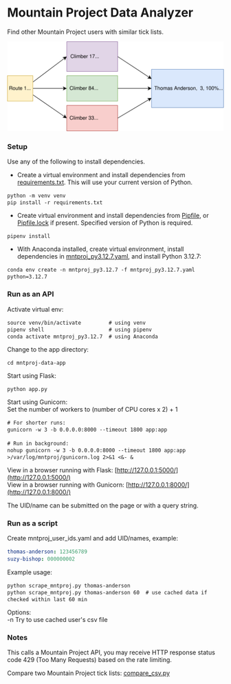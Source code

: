 # Mountain Project Data Analyzer

Find other Mountain Project users with similar tick lists.

![graph](mntproj-data-app/static/mpda.svg)

### Setup

Use any of the following to install dependencies.

* Create a virtual environment and install dependencies from [requirements.txt](requirements.txt). This will use your current version of Python.
```shell script
python -m venv venv
pip install -r requirements.txt
```

* Create virtual environment and install dependencies from [Pipfile](Pipfile), or [Pipfile.lock](Pipfile.lock) if present. Specified version of Python is required.
```shell script
pipenv install
```

* With Anaconda installed, create virtual environment, install dependencies in [mntproj_py3.12.7.yaml](mntproj_py3.12.7.yaml), and install Python 3.12.7:
```shell script
conda env create -n mntproj_py3.12.7 -f mntproj_py3.12.7.yaml python=3.12.7
```

### Run as an API

Activate virtual env:
```shell script
source venv/bin/activate         # using venv
pipenv shell                     # using pipenv
conda activate mntproj_py3.12.7  # using Anaconda
```

Change to the app directory:
```shell script
cd mntproj-data-app
```

Start using Flask:
```shell script
python app.py
```

Start using Gunicorn:  
Set the number of workers to (number of CPU cores x 2) + 1

```shell script
# For shorter runs:
gunicorn -w 3 -b 0.0.0.0:8000 --timeout 1800 app:app

# Run in background:
nohup gunicorn -w 3 -b 0.0.0.0:8000 --timeout 1800 app:app >/var/log/mntproj/gunicorn.log 2>&1 <&- &
```

View in a browser running with Flask:
[http://127.0.0.1:5000/](http://127.0.0.1:5000/)  
View in a browser running with Gunicorn:
[http://127.0.0.1:8000/](http://127.0.0.1:8000/)

The UID/name can be submitted on the page or with a query string.

### Run as a script

Create mntproj_user_ids.yaml and add UID/names, example:
```yaml
thomas-anderson: 123456789
suzy-bishop: 000000002
```

Example usage:
```shell script
python scrape_mntproj.py thomas-anderson
python scrape_mntproj.py thomas-anderson 60  # use cached data if checked within last 60 min
```

Options:  
-n Try to use cached user's csv file

### Notes

This calls a Mountain Project API, you may receive HTTP response status code 429 (Too Many Requests) based on the rate limiting.

Compare two Mountain Project tick lists: [compare_csv.py](mntproj-data-app/compare_csv.py)
